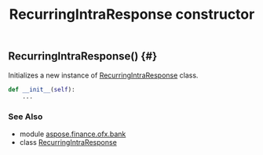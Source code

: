﻿---
title: RecurringIntraResponse constructor
second_title: Aspose.Finance for Python via .NET API References
description: 
type: docs
weight: 10
url: /python-net/aspose.finance.ofx.bank/recurringintraresponse/__init__/
is_root: false
---

## RecurringIntraResponse() {#}

Initializes a new instance of [RecurringIntraResponse](/finance/python-net/aspose.finance.ofx.bank/recurringintraresponse) class.



```python
def __init__(self):
    ...
```





### See Also
* module [aspose.finance.ofx.bank](../../)
* class [RecurringIntraResponse](/finance/python-net/aspose.finance.ofx.bank/recurringintraresponse)
